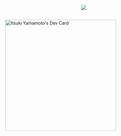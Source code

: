 <p align="center">
  <a href="https://app.daily.dev/itsukiyamamoto0323/" target="_blank""><img src="https://readme-typing-svg.herokuapp.com/?lines=Itsuki%20Yamamoto;Blockchain%20Developer;Web%20and%20Mobile%20master;8%2B%20years%20of%20rich%20experience&font=Pacifico&center=true&width=650&height=120&color=58a6ff&vCenter=true&size=45%22"></a>
</p>
<br />
<div>
<a href="https://app.daily.dev/itsukiyamamoto0323"><img src="https://api.daily.dev/devcards/v2/8UkiSAckfUMaG9zvLC3Ii.png?type=default&r=jsl" width="356" alt="Itsuki Yamamoto's Dev Card"/></a>
<br />
<br />
